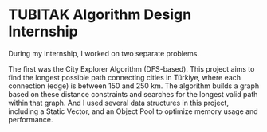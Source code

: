 # TUBITAK Algorithm Design Internship 

During my internship, I worked on two separate problems.

The first was the City Explorer Algorithm (DFS-based). This project aims to find the longest possible path connecting cities in Türkiye, where each connection (edge) is between 150 and 250 km. 
The algorithm builds a graph based on these distance constraints and searches for the longest valid path within that graph. And I used several data structures in this project, including a Static Vector, and an Object Pool to optimize memory usage and performance.

